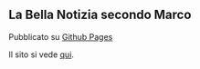 ## La Bella Notizia secondo Marco

Pubblicato su [Github Pages](http://pages.github.com)

Il sito si vede  [qui](http://pachialu.github.io/marco-pages).